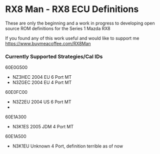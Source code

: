 # RX8 Man - RX8 ECU Definitions

These are only the beginning and a work in progress to developing open source ROM definitions for the Series 1 Mazda RX8

If you found any of this work useful and would like to support me https://www.buymeacoffee.com/RX8Man

### Currently Supported Strategies/Cal IDs

60E0G500
- NZ3HEC 2004 EU 6 Port MT
- N3ZGEC 2004 EU 4 Port MT

60E0FC00
- N3Z2EU 2004 US 6 Port MT
- 
60E1A300
- N3K1ES 2005 JDM 4 Port MT

60E1A500
- N3K1EU Unknown 4 Port, definition terrible as of now

  
